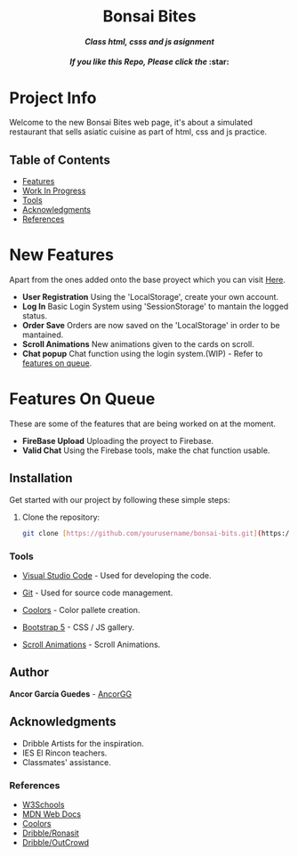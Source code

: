 <div align="center">

<h1><b>Bonsai Bites</b></h1>

<h4><i>Class html, csss and js asignment</i></h3>

<h4><i>If you like this Repo, Please click the</i> :star:</h3>

</div>

# Project Info

Welcome to the new Bonsai Bites web page, it's about a simulated restaurant that sells asiatic cuisine as part of html, css and js practice.
## Table of Contents

- [Features](#newfeatures)
- [Work In Progress](#featuresonqueue)
- [Tools](#tools)
- [Acknowledgments](#acknowledgments)
- [References](#references)

# New Features
 
Apart from the ones added onto the base proyect which you can visit [Here](https://github.com/AncorGG/BonsaiBites).

- **User Registration** Using the 'LocalStorage', create your own account.
- **Log In** Basic Login System using 'SessionStorage' to mantain the logged status.
- **Order Save** Orders are now saved on the 'LocalStorage' in order to be mantained.
- **Scroll Animations** New animations given to the cards on scroll.
- **Chat popup** Chat function using the login system.(WIP) - Refer to [features on queue](#featuresonqueue).

# Features On Queue

These are some of the features that are being worked on at the moment.

- **FireBase Upload** Uploading the proyect to Firebase.
- **Valid Chat** Using the Firebase tools, make the chat function usable.

## Installation

Get started with our project by following these simple steps:

1. Clone the repository:
   ```sh
   git clone [https://github.com/yourusername/bonsai-bits.git](https://github.com/AncorGG/Bonsai-Bites)
   ```

### Tools

- [Visual Studio Code](https://code.visualstudio.com) - Used for developing the code.

- [Git](https://code.visualstudio.com) - Used for source code management.

- [Coolors](https://coolors.co/visualizer/fefae0-faedcd-d4a373-463f3a-f7567c-4ed1d1) - Color pallete creation.

- [Bootstrap 5](https://getbootstrap.com) - CSS / JS gallery.

- [Scroll Animations](https://alvarotrigo.com/blog/css-animations-scroll/) - Scroll Animations.

## Author

**Ancor García Guedes** - [AncorGG](https://github.com/AncorGG)

## Acknowledgments

- Dribble Artists for the inspiration.
- IES El Rincon teachers.
- Classmates' assistance.

### References

- [W3Schools](https://www.w3schools.com/)
- [MDN Web Docs](https://developer.mozilla.org/en-US/docs/Learn/JavaScript)
- [Coolors](https://coolors.co/visualizer/fefae0-faedcd-d4a373-463f3a-f7567c-4ed1d1)
- [Dribble/Ronasit](https://dribbble.com/shots/22554694-Restaurant-Website-Concept)
- [Dribble/OutCrowd](https://dribbble.com/shots/17027818-Cuisine-Redesign-for-Asian-Restaurant)
